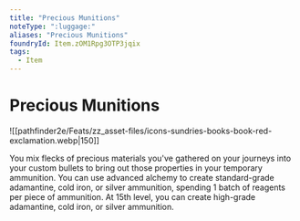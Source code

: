 ```yaml
---
title: "Precious Munitions"
noteType: ":luggage:"
aliases: "Precious Munitions"
foundryId: Item.zOM1Rpg3OTP3jqix
tags:
  - Item
---
```


# Precious Munitions
![[pathfinder2e/Feats/zz_asset-files/icons-sundries-books-book-red-exclamation.webp|150]]

You mix flecks of precious materials you've gathered on your journeys into your custom bullets to bring out those properties in your temporary ammunition. You can use advanced alchemy to create standard-grade adamantine, cold iron, or silver ammunition, spending 1 batch of reagents per piece of ammunition. At 15th level, you can create high-grade adamantine, cold iron, or silver ammunition.
